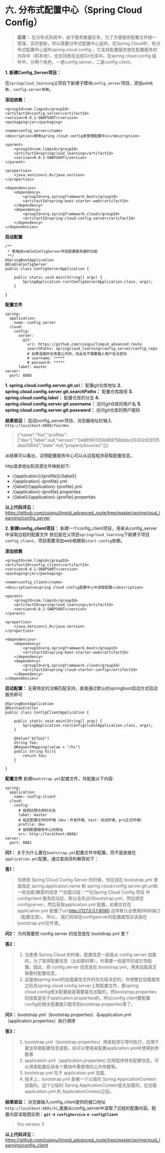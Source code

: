 # 六. 分布式配置中心（Spring Cloud Config）

> **前言：** 在分布式系统中，由于服务数量巨多，为了方便服务配置文件统一管理，实时更新，所以需要分布式配置中心组件。在Spring Cloud中，有分布式配置中心组件spring cloud config ，它支持配置服务放在配置服务的内存中（即本地），也支持放在远程Git仓库中。在spring cloud config 组件中，分两个角色，一是config server，二是config client。

**1. 新建Config_Server项目：**

在`springcloud_learning`父项目下新建子模块`config_server`项目，添加`web依赖`、`config-server依赖`。

**添加依赖：**
```
<groupId>com.limpid</groupId>
<artifactId>config_server</artifactId>
<version>0.0.1-SNAPSHOT</version>
<packaging>jar</packaging>

<name>config_server</name>
<description>使用spring cloud config来管理配置中心</description>

<parent>
    <groupId>com.limpid</groupId>
    <artifactId>springcloud_learning</artifactId>
    <version>0.0.1-SNAPSHOT</version>
</parent>

<properties>
    <java.version>1.8</java.version>
</properties>

<dependencies>
    <dependency>
        <groupId>org.springframework.boot</groupId>
        <artifactId>spring-boot-starter-web</artifactId>
    </dependency>
    <dependency>
        <groupId>org.springframework.cloud</groupId>
        <artifactId>spring-cloud-config-server</artifactId>
    </dependency>
</dependencies>
```

**启动配置**
```
/**
 * 使用@EnableConfigServer开启配置服务器的功能
 **/
@SpringBootApplication
@EnableConfigServer
public class ConfigServerApplication {

    public static void main(String[] args) {
        SpringApplication.run(ConfigServerApplication.class, args);
    }

}
```

**配置文件**
```
spring:
  application:
    name: config_server
  cloud:
    config:
      server:
        git:
          uri: https://github.com/cuiqyu/limpid_advanced_route
          searchPaths: springcloud_learning/config_server/config_repo
          # 如果连接的仓库是公开的，则此处不需要输入用户名与密码
          # username: *****
          # password: *****
      label: master
server:
  port: 8888
```

**1. spring.cloud.config.server.git.uri：** 配置git仓库地址
**2. spring.cloud.config.server.git.searchPaths：** 配置仓库路径
**3. spring.cloud.config.label：** 配置仓库的分支
**4. spring.cloud.config.server.git.username：** 访问git仓库的用户名
**5. spring.cloud.config.server.git.password：** 访问git仓库的用户密码

**结果验证：**
启动config_server项目，浏览器地址栏输入`http://localhost:8888/foo/dev`
> {"name":"foo","profiles":["dev"],"label":null,"version":"0e86f901359d89758bbbc03302d29135daa2584d","state":null,"propertySources":[]}

从结果可以看出，证明配置服务中心可以从远程程序获取配置信息。

http请求地址和资源文件映射如下:

* /{application}/{profile}[/{label}]
* /{application}-{profile}.yml
* /{label}/{application}-{profile}.yml
* /{application}-{profile}.properties
* /{label}/{application}-{profile}.properties

**以上代码详见：** https://github.com/cuiqyu/limpid_advanced_route/tree/master/springcloud_learning/config_server

**2. 新建config_client项目：**
新建一个config_client项目，用来从config_server中读取远程的配置文件
依旧是在父项目`springcloud_learning`下新建子项目`config_client`，项目需要添加web依赖和`start-config`依赖。

**添加依赖**
```
<groupId>com.limpid</groupId>
<artifactId>config_client</artifactId>
<version>0.0.1-SNAPSHOT</version>
<packaging>jar</packaging>

<name>config_client</name>
<description>从spring cloud config配置中心中读取配置</description>

<parent>
    <groupId>com.limpid</groupId>
    <artifactId>springcloud_learning</artifactId>
    <version>0.0.1-SNAPSHOT</version>
</parent>

<properties>
    <java.version>1.8</java.version>
</properties>

<dependencies>
    <dependency>
        <groupId>org.springframework.boot</groupId>
        <artifactId>spring-boot-starter-web</artifactId>
    </dependency>
    <dependency>
        <groupId>org.springframework.cloud</groupId>
        <artifactId>spring-cloud-starter-config</artifactId>
    </dependency>
</dependencies>
```

**启动配置：**
无需特定的注解匹配支持，直接通过默认的springboot启动方式启动服务即可
```
@SpringBootApplication
@RestController
public class ConfigClientApplication {

    public static void main(String[] args) {
        SpringApplication.run(ConfigClientApplication.class, args);
    }

    @Value("${foo}")
    String foo;
    @RequestMapping(value = "/hi")
    public String hi(){
        return foo;
    }

}
```

**配置文件**
新建`bootstrap.yml`配置文件，并配置以下内容:
```
spring:
  application:
    name: config-client
  cloud:
    config:
      # 指明远程仓库的分支
      label: master
      # 指定配置文件的环境（dev：开发环境，test：测试环境，pro正式环境）
      profile: dev
      # 指明配置服务中心的网址
      uri: http://localhost:8888/
server:
  port: 8881
```
**问1：** 关于为什么要在`bootstrap.yml`配置文件中配置，而不是直接在`application.yml`配置，通过查阅资料解答如下：

**答1：**
> 当使用 Spring Cloud Config Server 的时候，你应该在 bootstrap.yml 里面指定 spring.application.name 和 spring.cloud.config.server.git.uri和一些加密/解密的信息
> **加载过程：**在Spring Cloud Config 项目 中configclient 服务启动后，默认会先访问bootstrap.yml，然后绑定configserver，然后获取application.yml 配置。如果仅仅在application.yml 配置了url:http://127.0.0.1:8080 这样默认会使用8888端口（配置无效）。 所以， 我们将绑定configserver的配置属性应该放在bootstrap.yml文件里。

**问2：** 为何需要把 config server 的信息放在 bootstrap.yml 里？

**答2：**
> 1. 当使用 Spring Cloud 的时候，配置信息一般是从 config server 加载的，为了取得配置信息（比如密码等），你需要一些提早的或引导配置。因此，把 config server 信息放在 bootstrap.yml，用来加载真正需要的配置信息。
> 2. 这是由spring boot的加载属性文件的优先级决定的，你想要在加载属性之前去spring cloud config server上取配置文件，那spring cloud config相关配置就是需要最先加载的，而bootstrap.properties的加载是先于application.properties的，所以config client要配置config的相关配置就只能写到bootstrap.properties里了。

**问3：** bootstrap.yml（bootstrap.properties）与application.yml（application.properties）执行顺序

**答3：**
> 1. bootstrap.yml（bootstrap.properties）用来程序引导时执行，应用于更加早期配置信息读取，如可以使用来配置application.yml中使用到参数等
> 2. application.yml（application.properties) 应用程序特有配置信息，可以用来配置后续各个模块中需使用的公共参数等。
> 3. bootstrap.yml 先于 application.yml 加载.
> 4. 技术上，bootstrap.yml 是被一个父级的 Spring ApplicationContext 加载的。这个父级的 Spring ApplicationContext是先加载的，在加载application.yml 的 ApplicationContext之前。

**结果验证：**
浏览器输入config_client提供的接口地址 `http://localhost:8881/hi`,直接从config_server中读取了远程的配置内容。配置内容读取图实例：**`git` -> `configService` <- `configClient`**

> foo version 3

**以上代码详见：** https://github.com/cuiqyu/limpid_advanced_route/tree/master/springcloud_learning/config_client
